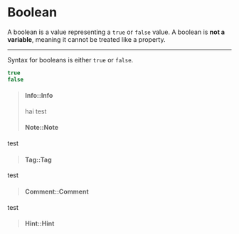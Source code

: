 # Boolean
 A boolean is a value representing a `true` or `false` value. A boolean is **not a variable**, meaning it cannot be treated like a property.
 
 ---
 
 Syntax for booleans is either `true` or `false`.
 
 ```java
 true
 false
 ```
 
> #### Info::Info
>
> hai
test
> #### Note::Note
test
> #### Tag::Tag
test
> #### Comment::Comment
test
> #### Hint::Hint